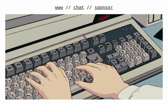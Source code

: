 <p align="center">
  <samp>
    <a href="https://gongahkia.github.io/">www</a> // 
    <a href="https://gongahkia.github.io/contact.html">chat</a> // 
    <a href="https://github.com/sponsors/gongahkia">sponsor</a>
  </samp>
</p>
<div align="center">
  <img src="./asset/gif/typing.gif"></img>
</div>
